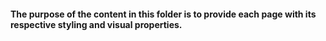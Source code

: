 #### The purpose of the content in this folder is to provide each page with its respective styling and visual properties.
